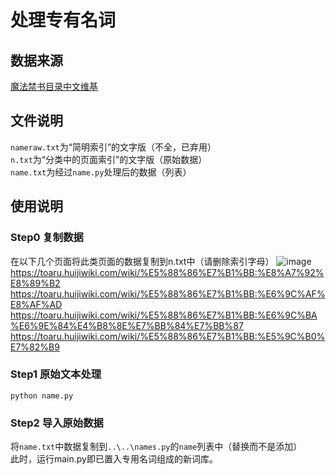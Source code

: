 # 处理专有名词

## 数据来源

[魔法禁书目录中文维基](https://toaru.huijiwiki.com/)

## 文件说明

`nameraw.txt`为“简明索引”的文字版（不全，已弃用）  
`n.txt`为“分类中的页面索引”的文字版（原始数据）  
`name.txt`为经过`name.py`处理后的数据（列表）

## 使用说明

### Step0 复制数据

在以下几个页面将此类页面的数据复制到n.txt中（请删除索引字母）
![image](https://user-images.githubusercontent.com/68635194/178444147-020ace50-c45b-48fc-9b5b-5368e7476f6d.png)
<https://toaru.huijiwiki.com/wiki/%E5%88%86%E7%B1%BB:%E8%A7%92%E8%89%B2>  
<https://toaru.huijiwiki.com/wiki/%E5%88%86%E7%B1%BB:%E6%9C%AF%E8%AF%AD>  
<https://toaru.huijiwiki.com/wiki/%E5%88%86%E7%B1%BB:%E6%9C%BA%E6%9E%84%E4%B8%8E%E7%BB%84%E7%BB%87>  
<https://toaru.huijiwiki.com/wiki/%E5%88%86%E7%B1%BB:%E5%9C%B0%E7%82%B9>

### Step1 原始文本处理

```
python name.py
```

### Step2 导入原始数据

将`name.txt`中数据复制到`..\..\names.py`的`name`列表中（替换而不是添加）  
此时，运行main.py即已置入专用名词组成的新词库。
